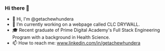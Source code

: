 ### Hi there 👋

- 👋 Hi, I'm @getachewhundera
- 🔭 I’m currently working on a webpage called CLC DRYWALL. 
- 🎓 Recent graduate of Prime Digital Academy's Full Stack Engineering Program with a background in Health Science. 
- 📫 How to reach me: www.linkedin.com/in/getachewhundera

